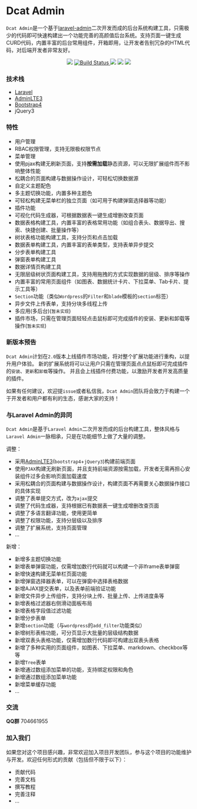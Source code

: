 # Dcat Admin


`Dcat Admin`是一个基于[laravel-admin](https://www.laravel-admin.org/)二次开发而成的后台系统构建工具，只需极少的代码即可快速构建出一个功能完善的高颜值后台系统。支持页面一键生成CURD代码，内置丰富的后台常用组件，开箱即用，让开发者告别冗杂的HTML代码，对后端开发者非常友好。

<p align="center">
    <a href="https://github.com/jqhph/dcat-admin/blob/master/LICENSE"><img src="https://img.shields.io/badge/license-MIT-7389D8.svg?style=flat" ></a>
    <a href="https://travis-ci.org/jqhph/dcat-admin">
        <img src="https://travis-ci.org/jqhph/dcat-admin.svg?branch=master" alt="Build Status">
    </a>
    <a href="https://packagist.org/packages/dcat/laravel-admin"><img src="https://img.shields.io/packagist/dt/dcat/laravel-admin.svg?color=" /></a> 
    <a><img src="https://img.shields.io/badge/php-7.1+-59a9f8.svg?style=flat" /></a> 
    <a><img src="https://img.shields.io/badge/laravel-5.5+-59a9f8.svg?style=flat" ></a>
</p>

### 技术栈

- [Laravel](https://laravel.com/)
- [AdminLTE3](https://github.com/ColorlibHQ/AdminLTE)
- [Bootstrap4](https://getbootstrap.net/)
- jQuery3


### 特性

- 用户管理
- RBAC权限管理，支持无限极权限节点
- 菜单管理
- 使用pjax构建无刷新页面，支持**按需加载**静态资源，可以无限扩展组件而不影响整体性能
- 松耦合的页面构建与数据操作设计，可轻松切换数据源
- 自定义主题配色
- 多主题切换功能，内置多种主题色
- 可轻松构建无菜单栏的独立页面（如可用于构建弹窗选择器等功能）
- 插件功能
- 可视化代码生成器，可根据数据表一键生成增删改查页面
- 数据表格构建工具，内置丰富的表格常用功能（如组合表头、数据导出、搜索、快捷创建、批量操作等）
- 树状表格功能构建工具，支持分页和点击加载
- 数据表单构建工具，内置丰富的表单类型，支持表单异步提交
- 分步表单构建工具
- 弹窗表单构建工具
- 数据详情页构建工具
- 无限层级树状页面构建工具，支持用拖拽的方式实现数据的层级、排序等操作
- 内置丰富的常用页面组件（如图表、数据统计卡片、下拉菜单、Tab卡片、提示工具等）
- `Section`功能（类似`Wordpress`的`Filter`和`blade`模板的`section`标签）
- 异步文件上传表单，支持分块多线程上传
- 多应用(多后台)(`暂未实现`)
- 插件市场，只需在管理页面轻轻点击鼠标即可完成插件的安装、更新和卸载等操作(`暂未实现`)



### 新版本预告

`Dcat Admin`计划在`2.0`版本上线插件市场功能，将对整个扩展功能进行重构，以提升用户体验。
新的扩展系统将可以让用户只需在管理页面点点鼠标即可完成插件的`安装`、`更新`和`卸载`等操作。
并且会上线插件付费功能，以激励开发者开发高质量的插件。

如果有任何建议，欢迎提`issue`或者私信我，`Dcat Admin`团队将会致力于构建一个于开发者和用户都有利的生态，感谢大家的支持！



### 与Laravel Admin的异同

`Dcat Admin`是基于`Laravel Admin`二次开发而成的后台构建工具，整体风格与`Laravel Admin`一脉相承，只是在功能细节上做了大量的调整。


调整：
- 采用[AdminLTE3](https://github.com/ColorlibHQ/AdminLTE)(`bootstrap4`+`jQuery3`)构建前端页面
- 使用`PJAX`构建无刷新页面，并且支持前端资源按需加载，开发者无需再担心安装组件过多会影响页面加载速度
- 采用松耦合的页面构建与数据操作设计，构建页面不再需要关心数据操作接口的具体实现
- 调整了表单提交方式，改为`ajax`提交
- 调整了代码生成器，支持根据已有数据表一键生成增删改查页面
- 调整了多语言翻译功能，使用更简单
- 调整了权限功能，支持分层级以及排序
- 调整了扩展系统，支持页面管理
- ...

新增：
- 新增多主题切换功能
- 新增表单弹窗功能，仅需增加数行代码就可以构建一个非Iframe表单弹窗
- 新增快速构建无菜单栏页面功能
- 新增弹窗选择器表单，可以在弹窗中选择表格数据
- 新增AJAX提交表单，以及表单前端验证功能
- 新增文件异步上传组件，支持分块上传、批量上传、上传进度条等
- 新增表格过滤器右侧滑动面板布局
- 新增表格字段值过滤功能
- 新增分步表单
- 新增`section`功能（与`wordpress`的`add_filter`功能类似）
- 新增树形表格功能，可分页显示大批量的层级结构数据
- 新增双表头表格功能，仅需增加数行代码即可构建出双表头表格
- 新增了多种实用的页面组件，如图表、下拉菜单、markdown、checkbox等等
- 新增`Tree`表单
- 新增通过数组添加菜单的功能，支持绑定权限和角色
- 新增通过数组添加菜单功能
- 新增菜单缓存功能
- ...

### 交流

**QQ群** 704661955

### 加入我们

如果您对这个项目感兴趣，非常欢迎加入项目开发团队，参与这个项目的功能维护与开发。欢迎任何形式的贡献（包括但不限于以下）：

* 贡献代码
* 完善文档
* 撰写教程
* 完善注释
* ...
